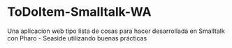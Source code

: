 # ToDoItem-Smalltalk-WA
Una aplicacion web tipo lista de cosas para hacer desarrollada en Smalltalk con Pharo - Seaside utilizando buenas prácticas 
